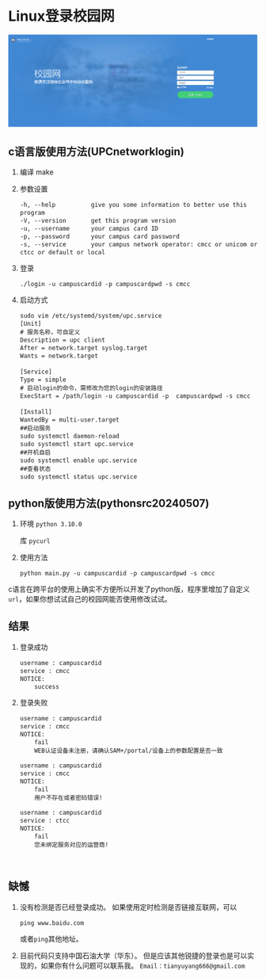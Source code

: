 # Linux登录校园网

![校园网登录界面](校园网登录界面.png)

## c语言版使用方法(UPCnetworklogin)

1. 编译 make

2. 参数设置

       -h, --help          give you some information to better use this program
       -V, --version       get this program version
       -u, --username      your campus card ID
       -p, --password      your campus card password
       -s, --service       your campus network operator: cmcc or unicom or ctcc or default or local

3. 登录

   ```
   ./login -u campuscardid -p campuscardpwd -s cmcc
   ```
4. 启动方式

   ```
   sudo vim /etc/systemd/system/upc.service
   [Unit]
   # 服务名称，可自定义
   Description = upc client
   After = network.target syslog.target
   Wants = network.target

   [Service]
   Type = simple
   # 启动login的命令，需修改为您的login的安装路径
   ExecStart = /path/login -u campuscardid -p  campuscardpwd -s cmcc
       
   [Install]
   WantedBy = multi-user.target
   ##启动服务
   sudo systemctl daemon-reload
   sudo systemctl start upc.service
   ##开机自启
   sudo systemctl enable upc.service
   ##查看状态
   sudo systemctl status upc.service
   ```
## python版使用方法(pythonsrc20240507)

1. 环境
   `python 3.10.0`

   库
   `pycurl`

2. 使用方法

   ```
   python main.py -u campuscardid -p campuscardpwd -s cmcc
   ```

​	c语言在跨平台的使用上确实不方便所以开发了python版，程序里增加了自定义`url`，如果你想试试自己的校园网能否使用修改试试。

## 结果

1. 登录成功

   ```
   username : campuscardid
   service : cmcc
   NOTICE:
       success
   ```

2. 登录失败 

   ```
   username : campuscardid
   service : cmcc
   NOTICE:
       fail
       WEB认证设备未注册，请确认SAM+/portal/设备上的参数配置是否一致
   ```

   ```
   username : campuscardid
   service : cmcc
   NOTICE:
       fail
       用户不存在或者密码错误!
   ```

   ```
   username : campuscardid
   service : ctcc
   NOTICE:
       fail
       您未绑定服务对应的运营商!
   ```

​	

## 缺憾

1. 没有检测是否已经登录成功。
   如果使用定时检测是否链接互联网，可以

   ```
   ping www.baidu.com
   ```

   或者`ping`其他地址。

2. 目前代码只支持中国石油大学（华东）。
   但是应该其他锐捷的登录也是可以实现的，如果你有什么问题可以联系我。
   `Email：tianyuyang666@gmail.com`


